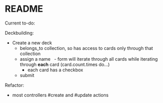 # README
Current to-do:

Deckbuilding:
  - Create a new deck
    - belongs_to collection, so has access to cards only through that collection
    - assign a name
    - form will iterate through all cards while iterating through **each** card (card.count.times do...)
      - each card has a checkbox
    - submit

Refactor:
  - most controllers #create and #update actions
